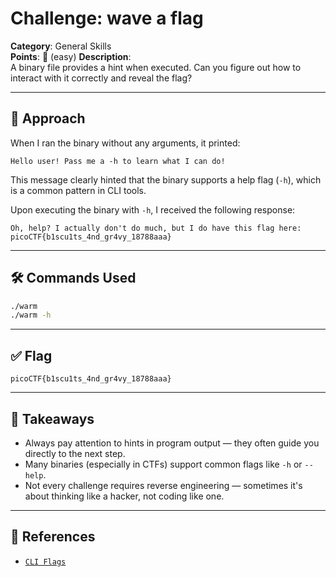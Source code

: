 # Challenge: wave a flag

**Category**: General Skills  
**Points**: 💯  (easy)
**Description**:  
A binary file provides a hint when executed. Can you figure out how to interact with it correctly and reveal the flag?

---

## 🧪 Approach

When I ran the binary without any arguments, it printed:

```
Hello user! Pass me a -h to learn what I can do!
```

This message clearly hinted that the binary supports a help flag (`-h`), which is a common pattern in CLI tools.

Upon executing the binary with `-h`, I received the following response:

```
Oh, help? I actually don't do much, but I do have this flag here: picoCTF{b1scu1ts_4nd_gr4vy_18788aaa}
```

---

## 🛠️ Commands Used

```bash
./warm
./warm -h
```

---

## ✅ Flag

```
picoCTF{b1scu1ts_4nd_gr4vy_18788aaa}
```

---

## 🧠 Takeaways

- Always pay attention to hints in program output — they often guide you directly to the next step.
- Many binaries (especially in CTFs) support common flags like `-h` or `--help`.
- Not every challenge requires reverse engineering — sometimes it's about thinking like a hacker, not coding like one.

---

## 🔗 References
- [`CLI Flags`](https://en.wikipedia.org/wiki/Command-line_interface#Options)

